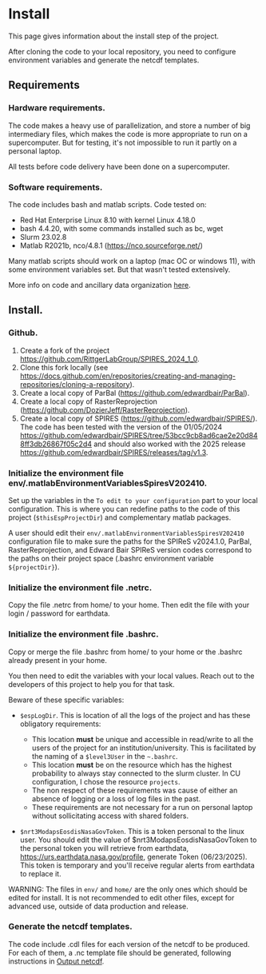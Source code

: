 # Install

This page gives information about the install step of the project.

After cloning the code to your local repository, you need to configure environment variables and generate the netcdf templates.

## Requirements

### Hardware requirements.

The code makes a heavy use of parallelization, and store a number of big intermediary files, which makes the code is more appropriate to run on a supercomputer. But for testing, it's not impossible to run it partly on a personal laptop.

All tests before code delivery have been done on a supercomputer.

### Software requirements.

The code includes bash and matlab scripts.
Code tested on:
- Red Hat Enterprise Linux 8.10 with kernel Linux 4.18.0
- bash 4.4.20, with some commands installed such as bc, wget
- Slurm 23.02.8
- Matlab R2021b, nco/4.8.1 (https://nco.sourceforge.net/)

Many matlab scripts should work on a laptop (mac OC or windows 11), with some environment variables set. But that wasn't tested extensively.

More info on code and ancillary data organization [here](code_organization.md).

## Install.

### Github.

1. Create a fork of the project https://github.com/RittgerLabGroup/SPIRES_2024_1_0.
2. Clone this fork locally (see https://docs.github.com/en/repositories/creating-and-managing-repositories/cloning-a-repository).
3. Create a local copy of ParBal (https://github.com/edwardbair/ParBal).
4. Create a local copy of RasterReprojection (https://github.com/DozierJeff/RasterReprojection).
5. Create a local copy of SPIRES (https://github.com/edwardbair/SPIRES/). The code has been tested with the version of the 01/05/2024 https://github.com/edwardbair/SPIRES/tree/53bcc9cb8ad6cae2e20d848ff3db26867f05c2d4 and should also worked with the 2025 release https://github.com/edwardbair/SPIRES/releases/tag/v1.3.

### Initialize the environment file env/.matlabEnvironmentVariablesSpiresV202410.

Set up the variables in the `To edit to your configuration` part to your local configuration. This is where you can redefine paths to the code of this project (`$thisEspProjectDir`) and complementary matlab packages. 

A user should edit their `env/.matlabEnvironmentVariablesSpiresV202410` configuration file to make sure the paths for the SPIReS v2024.1.0, ParBal, RasterReprojection, and Edward Bair SPIReS version codes correspond to the paths on their project space (.bashrc environment variable `${projectDir}`).

### Initialize the environment file .netrc.
Copy the file .netrc from home/ to your home. Then edit the file with your login / password for earthdata.

### Initialize the environment file .bashrc.
Copy or merge the file .bashrc from home/ to your home or the .bashrc already present in your home.

You then need to edit the variables with your local values. Reach out to the developers of this project to help you for that task.

Beware of these specific variables:

- `$espLogDir`. This is location of all the logs of the project and has these obligatory requirements:
  - This location **must** be unique and accessible in read/write to all the users of the project for an institution/university. This is facilitated by the naming of a `$level3User` in the `~.bashrc`.
  - This location **must** be on the resource which has the highest probability to always stay connected to the slurm cluster. In CU configuration, I chose the resource `projects`.
  - The non respect of these requirements was cause of either an absence of logging or a loss of log files in the past.
  - These requirements are not necessary for a run on personal laptop without sollicitating access with shared folders.

- `$nrt3ModapsEosdisNasaGovToken`. This is a token personal to the linux user. You should edit the value of $nrt3ModapsEosdisNasaGovToken to the personal token you will retrieve from earthdata, https://urs.earthdata.nasa.gov/profile, generate Token (06/23/2025). This token is temporary and you'll receive regular alerts from earthdata to replace it.

WARNING: The files in `env/` and `home/` are the only ones which should be edited for install. It is not recommended to edit other files, except for advanced use, outside of data production and release.

### Generate the netcdf templates.

The code include .cdl files for each version of the netcdf to be produced. For each of them, a .nc template file should be generated, following instructions in [Output netcdf](output_netcdf.md).




<br><br><br>
